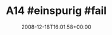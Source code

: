 ---
retweeted: false
source: <a href="http://twitter.com" rel="nofollow">Twitter Web Client</a>
entities:
  hashtags:
  - text: einspurig
    indices:
    - '4'
    - '14'
  - text: fail
    indices:
    - '15'
    - '20'
  symbols: []
  user_mentions: []
  urls: []
display_text_range:
- '0'
- '20'
favorite_count: '0'
id_str: '1065142655'
truncated: false
retweet_count: '0'
id: '1065142655'
created_at: Thu Dec 18 16:01:58 +0000 2008
favorited: false
full_text: 'A14 #einspurig #fail'
lang: und
tags:
- einspurig
- fail
- pesos:twitter
date: '2008-12-18T16:01:58+00:00'
src: https://twitter.com/bascht/status/1065142655
original_url: https://twitter.com/bascht/status/1065142655
type: twitter_tweet
text: 'A14 #einspurig #fail'
title: 'A14 #einspurig #fail'

---